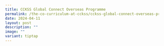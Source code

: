```yaml
---
title: CCKSS Global Connect Overseas Programme
permalink: /the-co-curriculum-at-cckss/cckss-global-connect-overseas-programme/
date: 2024-04-11
layout: post
description: ""
image: ""
variant: tiptap
---
```

